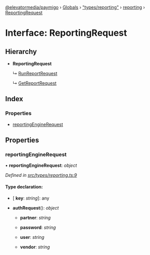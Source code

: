 [@elevatormedia/paymigo](../README.md) › [Globals](../globals.md) › ["types/reporting"](../modules/_types_reporting_.md) › [reporting](../modules/_types_reporting_.reporting.md) › [ReportingRequest](_types_reporting_.reporting.reportingrequest.md)

# Interface: ReportingRequest

## Hierarchy

-   **ReportingRequest**

    ↳ [RunReportRequest](_types_reporting_.reporting.runreportrequest.md)

    ↳ [GetReportRequest](_types_reporting_.reporting.getreportrequest.md)

## Index

### Properties

-   [reportingEngineRequest](_types_reporting_.reporting.reportingrequest.md#reportingenginerequest)

## Properties

### reportingEngineRequest

• **reportingEngineRequest**: _object_

_Defined in [src/types/reporting.ts:9](https://github.com/ELEVATORmedia/paymigo/blob/6591146/src/types/reporting.ts#L9)_

#### Type declaration:

-   \[ **key**: _string_\]: any

-   **authRequest**(): _object_

    -   **partner**: _string_

    -   **password**: _string_

    -   **user**: _string_

    -   **vendor**: _string_
